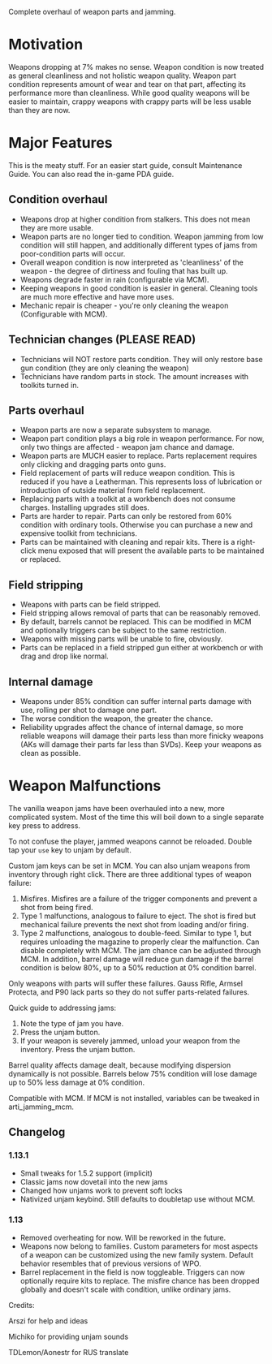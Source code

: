 Complete overhaul of weapon parts and jamming.

# Motivation
Weapons dropping at 7% makes no sense. Weapon condition is now treated as general cleanliness and not holistic weapon quality. Weapon part condition represents amount of wear and tear on that part, affecting its performance more than cleanliness. While good quality weapons will be easier to maintain, crappy weapons with crappy parts will be less usable than they are now.

# Major Features

This is the meaty stuff. For an easier start guide, consult Maintenance Guide. You can also read the in-game PDA guide.

## Condition overhaul
- Weapons drop at higher condition from stalkers. This does not mean they are more usable.
- Weapon parts are no longer tied to condition. Weapon jamming from low condition will still happen, and additionally different types of jams from poor-condition parts will occur.
- Overall weapon condition is now interpreted as 'cleanliness' of the weapon - the degree of dirtiness and fouling that has built up.
- Weapons degrade faster in rain (configurable via MCM).
- Keeping weapons in good condition is easier in general. Cleaning tools are much more effective and have more uses.
- Mechanic repair is cheaper - you're only cleaning the weapon (Configurable with MCM).

## Technician changes (PLEASE READ)
- Technicians will NOT restore parts condition. They will only restore base gun condition (they are only cleaning the weapon)
- Technicians have random parts in stock. The amount increases with toolkits turned in.

## Parts overhaul
- Weapon parts are now a separate subsystem to manage.
- Weapon part condition plays a big role in weapon performance. For now, only two things are affected - weapon jam chance and damage.
- Weapon parts are MUCH easier to replace. Parts replacement requires only clicking and dragging parts onto guns.
- Field replacement of parts will reduce weapon condition. This is reduced if you have a Leatherman. This represents loss of lubrication or introduction of outside material from field replacement.
- Replacing parts with a toolkit at a workbench does not consume charges. Installing upgrades still does.
- Parts are harder to repair. Parts can only be restored from 60% condition with ordinary tools. Otherwise you can purchase a new and expensive toolkit from technicians.
- Parts can be maintained with cleaning and repair kits. There is a right-click menu exposed that will present the available parts to be maintained or replaced.

## Field stripping
- Weapons with parts can be field stripped.
- Field stripping allows removal of parts that can be reasonably removed.
- By default, barrels cannot be replaced. This can be modified in MCM and optionally triggers can be subject to the same restriction.
- Weapons with missing parts will be unable to fire, obviously.
- Parts can be replaced in a field stripped gun either at workbench or with drag and drop like normal.

## Internal damage
- Weapons under 85% condition can suffer internal parts damage with use, rolling per shot to damage one part. 
- The worse condition the weapon, the greater the chance. 
- Reliability upgrades affect the chance of internal damage, so more reliable weapons will damage their parts less than more finicky weapons (AKs will damage their parts far less than SVDs). Keep your weapons as clean as possible.

# Weapon Malfunctions

The vanilla weapon jams have been overhauled into a new, more complicated system. Most of the time this will boil down to a single separate key press to address.

To not confuse the player, jammed weapons cannot be reloaded.
Double tap your `use` key to unjam by default.

Custom jam keys can be set in MCM.
You can also unjam weapons from inventory through right click.
There are three additional types of weapon failure:
1. Misfires. Misfires are a failure of the trigger components and prevent a shot from being fired.
2. Type 1 malfunctions, analogous to failure to eject. The shot is fired but mechanical failure prevents the next shot from loading and/or firing.
3. Type 2 malfunctions, analogous to double-feed. Similar to type 1, but requires unloading the magazine to properly clear the malfunction. Can disable completely with MCM.
The jam chance can be adjusted through MCM.
In addition, barrel damage will reduce gun damage if the barrel condition is below 80%, up to a 50% reduction at 0% condition barrel.

Only weapons with parts will suffer these failures. Gauss Rifle, Armsel Protecta, and P90 lack parts so they do not suffer parts-related failures.

Quick guide to addressing jams:
1. Note the type of jam you have.
2. Press the unjam button.
3. If your weapon is severely jammed, unload your weapon from the inventory. Press the unjam button.

Barrel quality affects damage dealt, because modifying dispersion dynamically is not possible.
Barrels below 75% condition will lose damage up to 50% less damage at 0% condition.

Compatible with MCM. If MCM is not installed, variables can be tweaked in arti_jamming_mcm.

## Changelog
### 1.13.1
- Small tweaks for 1.5.2 support (implicit)
- Classic jams now dovetail into the new jams
- Changed how unjams work to prevent soft locks
- Nativized unjam keybind. Still defaults to doubletap use without MCM.
### 1.13
- Removed overheating for now. Will be reworked in the future.
- Weapons now belong to families. Custom parameters for most aspects of a weapon can be customized using the new family system. Default behavior resembles that of previous versions of WPO.
- Barrel replacement in the field is now toggleable. Triggers can now optionally require kits to replace. The misfire chance has been dropped globally and doesn't scale with condition, unlike ordinary jams.

Credits: 

Arszi for help and ideas

Michiko for providing unjam sounds

TDLemon/Aonestr for RUS translate
